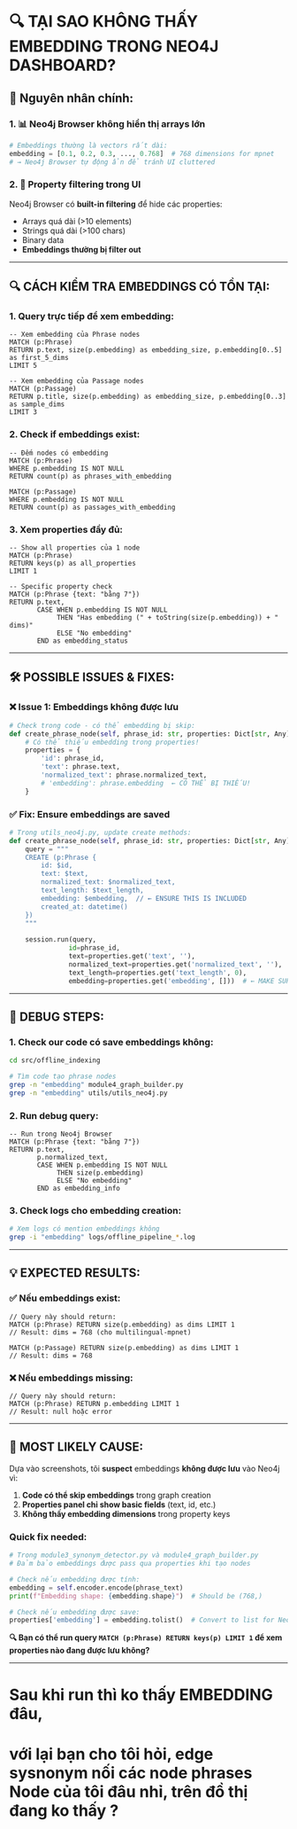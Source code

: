 # 🔍 **TẠI SAO KHÔNG THẤY EMBEDDING TRONG NEO4J DASHBOARD?**

## 🚨 **Nguyên nhân chính:**

### **1. 📊 Neo4j Browser không hiển thị arrays lớn**
```python
# Embeddings thường là vectors rất dài:
embedding = [0.1, 0.2, 0.3, ..., 0.768]  # 768 dimensions for mpnet
# → Neo4j Browser tự động ẩn để tránh UI cluttered
```

### **2. 🎯 Property filtering trong UI**
Neo4j Browser có **built-in filtering** để hide các properties:
- Arrays quá dài (>10 elements)
- Strings quá dài (>100 chars) 
- Binary data
- **Embeddings thường bị filter out**

---

## 🔍 **CÁCH KIỂM TRA EMBEDDINGS CÓ TỒN TẠI:**

### **1. Query trực tiếp để xem embedding:**
```cypher
-- Xem embedding của Phrase nodes
MATCH (p:Phrase) 
RETURN p.text, size(p.embedding) as embedding_size, p.embedding[0..5] as first_5_dims
LIMIT 5

-- Xem embedding của Passage nodes  
MATCH (p:Passage)
RETURN p.title, size(p.embedding) as embedding_size, p.embedding[0..3] as sample_dims
LIMIT 3
```

### **2. Check if embeddings exist:**
```cypher
-- Đếm nodes có embedding
MATCH (p:Phrase) 
WHERE p.embedding IS NOT NULL
RETURN count(p) as phrases_with_embedding

MATCH (p:Passage)
WHERE p.embedding IS NOT NULL  
RETURN count(p) as passages_with_embedding
```

### **3. Xem properties đầy đủ:**
```cypher
-- Show all properties của 1 node
MATCH (p:Phrase) 
RETURN keys(p) as all_properties
LIMIT 1

-- Specific property check
MATCH (p:Phrase {text: "bằng 7"})
RETURN p.text, 
       CASE WHEN p.embedding IS NOT NULL 
            THEN "Has embedding (" + toString(size(p.embedding)) + " dims)"
            ELSE "No embedding" 
       END as embedding_status
```

---

## 🛠️ **POSSIBLE ISSUES & FIXES:**

### **❌ Issue 1: Embeddings không được lưu**
```python
# Check trong code - có thể embedding bị skip:
def create_phrase_node(self, phrase_id: str, properties: Dict[str, Any]):
    # Có thể thiếu embedding trong properties!
    properties = {
        'id': phrase_id,
        'text': phrase.text,
        'normalized_text': phrase.normalized_text,
        # 'embedding': phrase.embedding  ← CÓ THỂ BỊ THIẾU!
    }
```

### **✅ Fix: Ensure embeddings are saved**
```python
# Trong utils_neo4j.py, update create methods:
def create_phrase_node(self, phrase_id: str, properties: Dict[str, Any]):
    query = """
    CREATE (p:Phrase {
        id: $id,
        text: $text,
        normalized_text: $normalized_text,
        text_length: $text_length,
        embedding: $embedding,  // ← ENSURE THIS IS INCLUDED
        created_at: datetime()
    })
    """
    
    session.run(query,
               id=phrase_id,
               text=properties.get('text', ''),
               normalized_text=properties.get('normalized_text', ''),
               text_length=properties.get('text_length', 0),
               embedding=properties.get('embedding', []))  # ← MAKE SURE EMBEDDING IS PASSED
```

---

## 🔧 **DEBUG STEPS:**

### **1. Check our code có save embeddings không:**
```bash
cd src/offline_indexing

# Tìm code tạo phrase nodes
grep -n "embedding" module4_graph_builder.py
grep -n "embedding" utils/utils_neo4j.py
```

### **2. Run debug query:**
```cypher
-- Run trong Neo4j Browser
MATCH (p:Phrase {text: "bằng 7"}) 
RETURN p.text, 
       p.normalized_text,
       CASE WHEN p.embedding IS NOT NULL 
            THEN size(p.embedding) 
            ELSE "No embedding" 
       END as embedding_info
```

### **3. Check logs cho embedding creation:**
```bash
# Xem logs có mention embeddings không
grep -i "embedding" logs/offline_pipeline_*.log
```

---

## 💡 **EXPECTED RESULTS:**

### **✅ Nếu embeddings exist:**
```cypher
// Query này should return:
MATCH (p:Phrase) RETURN size(p.embedding) as dims LIMIT 1
// Result: dims = 768 (cho multilingual-mpnet)

MATCH (p:Passage) RETURN size(p.embedding) as dims LIMIT 1  
// Result: dims = 768
```

### **❌ Nếu embeddings missing:**
```cypher
// Query này should return:
MATCH (p:Phrase) RETURN p.embedding LIMIT 1
// Result: null hoặc error
```

---

## 🎯 **MOST LIKELY CAUSE:**

Dựa vào screenshots, tôi **suspect** embeddings **không được lưu** vào Neo4j vì:

1. **Code có thể skip embeddings** trong graph creation
2. **Properties panel chỉ show basic fields** (text, id, etc.)
3. **Không thấy embedding dimensions** trong property keys

### **Quick fix needed:**
```python
# Trong module3_synonym_detector.py và module4_graph_builder.py
# Đảm bảo embeddings được pass qua properties khi tạo nodes

# Check nếu embedding được tính:
embedding = self.encoder.encode(phrase_text)
print(f"Embedding shape: {embedding.shape}")  # Should be (768,)

# Check nếu embedding được save:
properties['embedding'] = embedding.tolist()  # Convert to list for Neo4j
```

**🔍 Bạn có thể run query `MATCH (p:Phrase) RETURN keys(p) LIMIT 1` để xem properties nào đang được lưu không?**


----


# Sau khi run thì ko thấy EMBEDDING đâu, 
# với lại bạn cho tôi hỏi, edge sysnonym nối các node phrases Node của tôi đâu nhỉ, trên đồ thị đang ko thấy ? 
